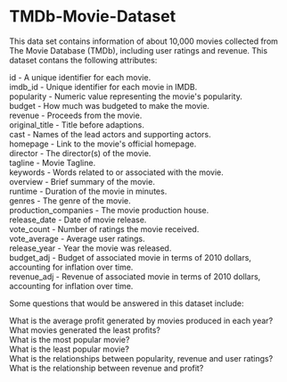 # TMDb-Movie-Dataset
This data set contains information of about 10,000 movies collected from The Movie Database (TMDb), including user ratings and revenue. This dataset contans the following attributes:</br>

id - A unique identifier for each movie. </br>
imdb_id - Unique identifier for each movie in IMDB. </br>
popularity - Numeric value representing the movie's popularity. </br>
budget - How much was budgeted to make the movie. </br>
revenue - Proceeds from the movie. </br>
original_title - Title before adaptions. </br>
cast - Names of the lead actors and supporting actors. </br>
homepage - Link to the movie's official homepage. </br>
director - The director(s) of the movie. </br>
tagline - Movie Tagline. </br>
keywords - Words related to or associated with the movie. </br>
overview - Brief summary of the movie. </br>
runtime - Duration of the movie in minutes. </br>
genres - The genre of the movie. </br>
production_companies - The movie production house. </br>
release_date - Date of movie release. </br>
vote_count - Number of ratings the movie received. </br>
vote_average - Average user ratings. </br>
release_year - Year the movie was released. </br>
budget_adj - Budget of associated movie in terms of 2010 dollars, accounting for inflation over time. </br>
revenue_adj - Revenue of associated movie in terms of 2010 dollars, accounting for inflation over time. </br>

Some questions that would be answered in this dataset include:

What is the average profit generated by movies produced in each year? </br>
What movies generated the least profits? </br>
What is the most popular movie? </br>
What is the least popular movie? </br>
What is the relationships between popularity, revenue and user ratings? </br>
What is the relationship between revenue and profit? </br>

